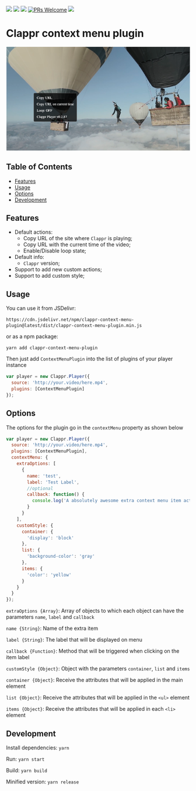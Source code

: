 [![](https://data.jsdelivr.com/v1/package/npm/clappr-context-menu-plugin/badge)](https://www.jsdelivr.com/package/npm/clappr-context-menu-plugin)
[![](https://img.shields.io/npm/v/clappr-context-menu-plugin.svg?style=flat-square)](https://npmjs.org/package/clappr-context-menu-plugin)
[![](https://img.shields.io/npm/dt/clappr-context-menu-plugin.svg?style=flat-square)](https://npmjs.org/package/clappr-context-menu-plugin)
[![PRs Welcome](https://img.shields.io/badge/PRs-welcome-brightgreen.svg?style=flat-square)](http://makeapullrequest.com)
[![](https://img.shields.io/github/license/joaopaulovieira/clappr-context-menu-plugin?style=flat-square)](https://github.com/joaopaulovieira/clappr-context-menu-plugin/blob/master/LICENSE)

# Clappr context menu plugin
![screenshot](screenshot.png)

## Table of Contents
- [Features](https://github.com/joaopaulovieira/clappr-context-menu-plugin#Features)
- [Usage](https://github.com/joaopaulovieira/clappr-context-menu-plugin#Usage)
- [Options](https://github.com/joaopaulovieira/clappr-context-menu-plugin#Options)
- [Development](https://github.com/joaopaulovieira/clappr-context-menu-plugin#Development)

## Features
- Default actions:
  - Copy URL of the site where `Clappr` is playing;
  - Copy URL with the current time of the video;
  - Enable/Disable loop state;
- Default info:
  - `Clappr` version;
- Support to add new custom actions;
- Support to add custom style;

## Usage
You can use it from JSDelivr:
```
https://cdn.jsdelivr.net/npm/clappr-context-menu-plugin@latest/dist/clappr-context-menu-plugin.min.js
```
or as a npm package:
```
yarn add clappr-context-menu-plugin
```
Then just add `ContextMenuPlugin` into the list of plugins of your player instance
```javascript
var player = new Clappr.Player({
  source: 'http://your.video/here.mp4',
  plugins: [ContextMenuPlugin]
});
```

## Options
The options for the plugin go in the `contextMenu` property as shown below
```javascript
var player = new Clappr.Player({
  source: 'http://your.video/here.mp4',
  plugins: [ContextMenuPlugin],
  contextMenu: {
    extraOptions: [
      {
        name: 'test',
        label: 'Test Label',
        //optional
        callback: function() {
          console.log('A absolutely awesome extra context menu item action')
        }
      }
    ],
    customStyle: {
      container: {
        'display': 'block'
      },
      list: {
        'background-color': 'gray'
      },
      items: {
        'color': 'yellow'
      }
    }
  }
});
```
`extraOptions {Array}`: Array of objects to which each object can have the parameters `name`, `label` and `callback`

`name {String}`: Name of the extra item

`label {String}`: The label that will be displayed on menu

`callback {Function}`: Method that will be triggered when clicking on the item label

`customStyle {Object}`: Object with the parameters `container`, `list` and `items`

`container {Object}`: Receive the attributes that will be applied in the main element

`list {Object}`: Receive the attributes that will be applied in the `<ul>` element

`items {Object}`: Receive the attributes that will be applied in each `<li>` element

## Development

Install dependencies: `yarn`

Run: `yarn start`

Build: `yarn build`

Minified version: `yarn release`
